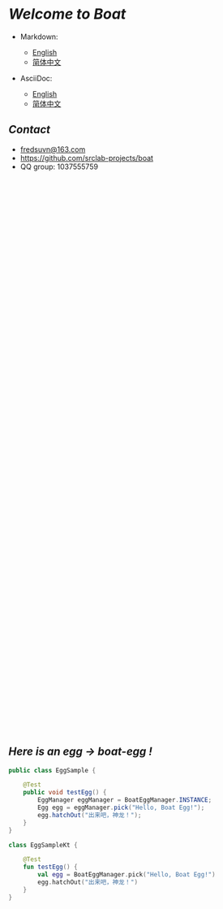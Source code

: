 # _Welcome to Boat_

- Markdown:
    * [English](readme/README_en.md)
    * [简体中文](readme/README_zh.md)

- AsciiDoc:
    * [English](readme/README_en.adoc)
    * [简体中文](readme/README_zh.adoc)

## _Contact_

* fredsuvn@163.com
* https://github.com/srclab-projects/boat
* QQ group: 1037555759

<br/><br/><br/><br/><br/><br/><br/><br/><br/><br/><br/><br/><br/><br/><br/><br/>
<br/><br/><br/><br/><br/><br/><br/><br/><br/><br/><br/><br/><br/><br/><br/><br/>
<br/><br/><br/><br/><br/><br/><br/><br/><br/><br/><br/><br/><br/><br/><br/><br/>
<br/><br/><br/><br/><br/><br/><br/><br/><br/><br/><br/><br/><br/><br/><br/><br/>

## _Here is an egg -> boat-egg !_

```java
public class EggSample {

    @Test
    public void testEgg() {
        EggManager eggManager = BoatEggManager.INSTANCE;
        Egg egg = eggManager.pick("Hello, Boat Egg!");
        egg.hatchOut("出来吧，神龙！");
    }
}
```

```kotlin
class EggSampleKt {

    @Test
    fun testEgg() {
        val egg = BoatEggManager.pick("Hello, Boat Egg!")
        egg.hatchOut("出来吧，神龙！")
    }
}
```